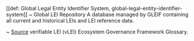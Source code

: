 [[def: Global Legal Entity Identifier System, global-legal-entity-identifier-system]]
~ Global LEI Repository A database managed by GLEIF containing all current and historical LEIs and LEI reference data.

~ [Source](https://www.gleif.org/vlei/introducing-the-vlei-ecosystem-governance-framework/2023-12-15_vlei-egf-v2.0-glossary_v1.3_final.pdf) verifiable LEI (vLEI) Ecosystem Governance Framework Glossary.
